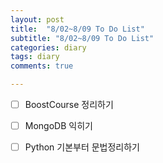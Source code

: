 ```yaml
---
layout: post
title:  "8/02~8/09 To Do List"
subtitle: "8/02~8/09 To Do List"
categories: diary
tags: diary
comments: true

---
```


- [ ] BoostCourse 정리하기

- [ ] MongoDB 익히기

- [ ] Python 기본부터 문법정리하기


